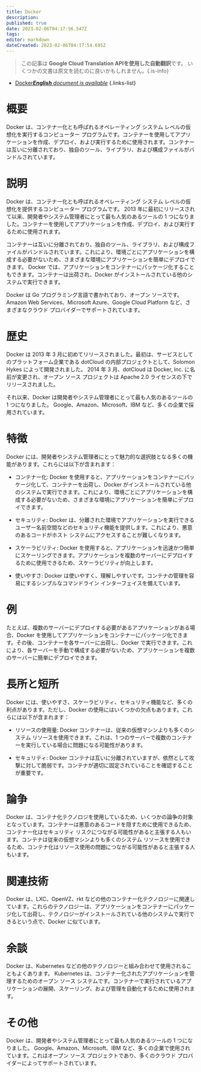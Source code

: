 ```yaml
---
title: Docker
description: 
published: true
date: 2023-02-06T04:17:56.547Z
tags: 
editor: markdown
dateCreated: 2023-02-06T04:17:54.695Z
---
```


> この記事は **Google Cloud Translation APIを使用した自動翻訳**です。
いくつかの文書は原文を読むのに良いかもしれません。{.is-info}



- [Docker***English** document is available*](/en/Knowledge-base/Dictionary/docker)
{.links-list}


# 概要
Docker は、コンテナー化とも呼ばれるオペレーティング システム レベルの仮想化を実行するコンピューター プログラムです。コンテナーを使用してアプリケーションを作成、デプロイ、および実行するために使用されます。コンテナーは互いに分離されており、独自のツール、ライブラリ、および構成ファイルがバンドルされています。

# 説明
Docker は、コンテナー化とも呼ばれるオペレーティング システム レベルの仮想化を提供するコンピューター プログラムです。 2013 年に最初にリリースされて以来、開発者やシステム管理者にとって最も人気のあるツールの 1 つになりました。コンテナーを使用してアプリケーションを作成、デプロイ、および実行するために使用されます。

コンテナーは互いに分離されており、独自のツール、ライブラリ、および構成ファイルがバンドルされています。これにより、環境ごとにアプリケーションを構成する必要がないため、さまざまな環境にアプリケーションを簡単にデプロイできます。 Docker では、アプリケーションをコンテナーにパッケージ化することもできます。コンテナーは出荷され、Docker がインストールされている他のシステムで実行できます。

Docker は Go プログラミング言語で書かれており、オープン ソースです。 Amazon Web Services、Microsoft Azure、Google Cloud Platform など、さまざまなクラウド プロバイダーでサポートされています。

# 歴史
Docker は 2013 年 3 月に初めてリリースされました。最初は、サービスとしてのプラットフォーム企業である dotCloud の内部プロジェクトとして、Solomon Hykes によって開発されました。 2014 年 3 月、dotCloud は Docker, Inc. に名前が変更され、オープン ソース プロジェクトは Apache 2.0 ライセンスの下でリリースされました。

それ以来、Docker は開発者やシステム管理者にとって最も人気のあるツールの 1 つになりました。 Google、Amazon、Microsoft、IBM など、多くの企業で採用されています。

# 特徴
Docker には、開発者やシステム管理者にとって魅力的な選択肢となる多くの機能があります。これらには以下が含まれます：

- コンテナー化: Docker を使用すると、アプリケーションをコンテナーにパッケージ化して、コンテナーを出荷し、Docker がインストールされている他のシステムで実行できます。これにより、環境ごとにアプリケーションを構成する必要がないため、さまざまな環境にアプリケーションを簡単にデプロイできます。

- セキュリティ: Docker は、分離された環境でアプリケーションを実行できるユーザー名前空間などのセキュリティ機能を提供します。これにより、悪意のあるコードがホスト システムにアクセスすることが難しくなります。

- スケーラビリティ: Docker を使用すると、アプリケーションを迅速かつ簡単にスケーリングできます。アプリケーションを複数のサーバーにデプロイするために使用できるため、スケーラビリティが向上します。

- 使いやすさ: Docker は使いやすく、理解しやすいです。コンテナの管理を容易にするシンプルなコマンドライン インターフェイスを備えています。

# 例
たとえば、複数のサーバーにデプロイする必要があるアプリケーションがある場合、Docker を使用してアプリケーションをコンテナーにパッケージ化できます。その後、コンテナーを各サーバーに出荷し、Docker で実行できます。これにより、各サーバーを手動で構成する必要がないため、アプリケーションを複数のサーバーに簡単にデプロイできます。

# 長所と短所
Docker には、使いやすさ、スケーラビリティ、セキュリティ機能など、多くの利点があります。ただし、Docker の使用にはいくつかの欠点もあります。これらには以下が含まれます：

- リソースの使用量: Docker コンテナーは、従来の仮想マシンよりも多くのシステム リソースを使用できます。これは、1 つのサーバーで複数のコンテナーを実行している場合に問題になる可能性があります。

- セキュリティ: Docker コンテナは互いに分離されていますが、依然として攻撃に対して脆弱です。コンテナが適切に固定されていることを確認することが重要です。

# 論争
Docker は、コンテナ化テクノロジを使用しているため、いくつかの論争の対象となっています。コンテナーは悪意のあるコードを隠すために使用できるため、コンテナー化はセキュリティ リスクにつながる可能性があると主張する人もいます。コンテナは従来の仮想マシンよりも多くのシステム リソースを使用できるため、コンテナ化はリソース使用の問題につながる可能性があると主張する人もいます。

# 関連技術
Docker は、LXC、OpenVZ、rkt などの他のコンテナー化テクノロジーに関連しています。これらのテクノロジーは、アプリケーションをコンテナーにパッケージ化して出荷し、テクノロジーがインストールされている他のシステムで実行できるという点で、Docker に似ています。

# 余談
Docker は、Kubernetes などの他のテクノロジーと組み合わせて使用されることもよくあります。 Kubernetes は、コンテナー化されたアプリケーションを管理するためのオープン ソース システムです。コンテナーで実行されているアプリケーションの展開、スケーリング、および管理を自動化するために使用されます。

# その他
Docker は、開発者やシステム管理者にとって最も人気のあるツールの 1 つになりました。 Google、Amazon、Microsoft、IBM など、多くの企業で使用されています。これはオープン ソース プロジェクトであり、多くのクラウド プロバイダーによってサポートされています。